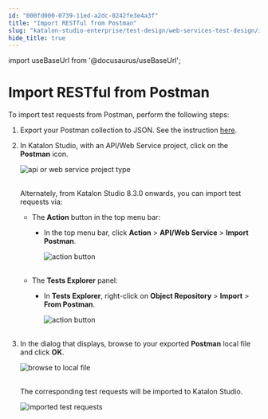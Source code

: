 ```yaml
---
id: "000fd000-0739-11ed-a2dc-0242fe3e4a3f"
title: "Import RESTful from Postman"
slug: "katalon-studio-enterprise/test-design/web-services-test-design/import-web-service-objects/import-restful-from-postman"
hide_title: true
---
```

import useBaseUrl from '@docusaurus/useBaseUrl';


# <a id="id" class="anchor_top_offset"/><a id="ariaid-title1" class="anchor_top_offset"/>Import RESTful from Postman

<p xmlns="http://www.w3.org/1999/xhtml" className="p">To import test requests from Postman, perform the following   steps:</p> 
<ol xmlns="http://www.w3.org/1999/xhtml" className="ol"><li className="li">     <p className="p">Export your Postman collection to JSON. See the instruction <a className="xref j-external-link" href="https://learning.getpostman.com/docs/postman/collections/data_formats/#exporting-and-importing-postman-data" target="_blank">here</a>.</p>   </li><li className="li">     <p className="p">In Katalon Studio, with an API/Web Service project, click on the       <strong className="ph b">Postman</strong> icon.</p>     <p className="p">       <img className="image" src={useBaseUrl("https://github.com/katalon-studio/docs-images/raw/master/katalon-studio/docs/import-postman/postman.png")} alt="api or web service project type" /><br /><br />     </p>     <p className="p">Alternately, from Katalon Studio 8.3.0 onwards, you can import       test requests via:</p>     <ul className="ul"><li className="li">         <p className="p">The <strong className="ph b">Action</strong> button in the top menu bar:</p>         <ul className="ul"><li className="li">             <p className="p">In the top menu bar, click <strong className="ph b">Action</strong> &gt;               <strong className="ph b">API/Web Service</strong> &gt; <strong className="ph b">Import                 Postman</strong>.</p>             <p className="p">               <img className="image" src={useBaseUrl("https://github.com/katalon-studio/docs-images/raw/master/katalon-studio/docs/import-postman/K.S.E-8.2.5-import-postman-api_option.png")} alt="action button" /><br /><br />             </p>           </li></ul>       </li><li className="li">         <p className="p">The <strong className="ph b">Tests Explorer</strong> panel:</p>         <ul className="ul"><li className="li">             <p className="p">In <strong className="ph b">Tests Explorer</strong>, right-click on               <strong className="ph b">Object Repository</strong> &gt; <strong className="ph b">Import</strong>               &gt; <strong className="ph b">From Postman</strong>.</p>             <p className="p">               <img className="image" src={useBaseUrl("https://github.com/katalon-studio/docs-images/raw/master/katalon-studio/docs/import-postman/K.S.E-8.2.5-import-postman-object_repository_option.png")} alt="action button" /><br /><br />             </p>           </li></ul>       </li></ul>   </li><li className="li">     <p className="p">In the dialog that displays, browse to your exported       <strong className="ph b">Postman</strong> local file and click       <strong className="ph b">OK</strong>.</p>     <p className="p">       <img className="image" src={useBaseUrl("https://github.com/katalon-studio/docs-images/raw/master/katalon-studio/docs/import-postman/browser.png")} width={500} alt="browse to local file" /><br /><br />     </p>     <p className="p">The corresponding test requests will be imported to Katalon       Studio.</p>     <p className="p">       <img className="image" src={useBaseUrl("https://github.com/katalon-studio/docs-images/raw/master/katalon-studio/new/version-615/img2.png")} width={500} alt="imported test requests" /><br /><br />     </p>   </li></ol> 
